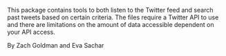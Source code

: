 This package contains tools to both listen to the Twitter feed
and search past tweets based on certain criteria. The files 
require a Twitter API to use and there are limitations on the
amount of data accessible dependent on your API access.


By Zach Goldman and Eva Sachar